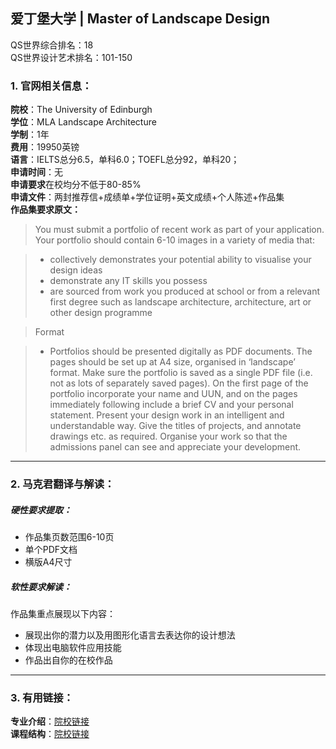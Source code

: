 ## 爱丁堡大学 | Master of Landscape Design

QS世界综合排名：18  
QS世界设计艺术排名：101-150

### 1. 官网相关信息：

**院校**：The University of Edinburgh    
**学位**：MLA Landscape Architecture   
**学制**：1年  
**费用**：19950英镑  
**语言**：IELTS总分6.5，单科6.0；TOEFL总分92，单科20；  
**申请时间**：无  
**申请要求**在校均分不低于80-85%  
**申请文件**：两封推荐信+成绩单+学位证明+英文成绩+个人陈述+作品集  
**作品集要求原文：**   


> You must submit a portfolio of recent work as part of your application. Your portfolio should contain 6-10 images in a variety of media that:

> - collectively demonstrates your potential ability to visualise your design ideas
> - demonstrate any IT skills you possess
> - are sourced from work you produced at school or from a relevant first degree such as landscape architecture, architecture, art or other design programme

> Format

> - Portfolios should be presented digitally as PDF documents. The pages should be set up at A4 size, organised in ‘landscape’ format. Make sure the portfolio is saved as a single PDF file (i.e. not as lots of separately saved pages). On the first page of the portfolio incorporate your name and UUN, and on the pages immediately following include a brief CV and your personal statement. Present your design work in an intelligent and understandable way. Give the titles of projects, and annotate drawings etc. as required. Organise your work so that the admissions panel can see and appreciate your development.








---


### 2. 马克君翻译与解读：

##### 硬性要求提取：
- 作品集页数范围6-10页
- 单个PDF文档
- 横版A4尺寸


##### 软性要求解读：
作品集重点展现以下内容：

- 展现出你的潜力以及用图形化语言去表达你的设计想法
- 体现出电脑软件应用技能
- 作品出自你的在校作品


---


### 3. 有用链接：

**专业介绍**：[院校链接](https://www.ed.ac.uk/studying/postgraduate/degrees/index.php?r=site/view&id=749)  
**课程结构**：[院校链接](http://www.drps.ed.ac.uk/18-19/dpt/ptmlalands1f.htm)